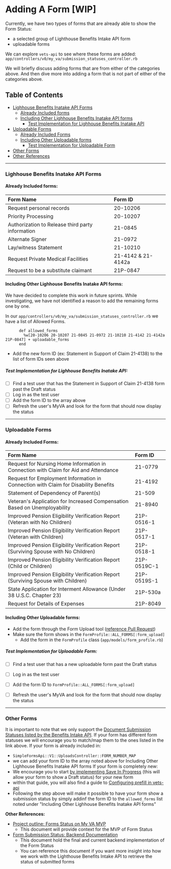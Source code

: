 # Adding A Form [WIP]
Currently, we have two types of forms that are already able to show the Form Status:
- a selected group of Lighthouse Benefits Intake API form
- uploadable forms

We can explore `vets-api` to see where these forms are added: `app/controllers/v0/my_va/submission_statuses_controller.rb`

We will briefly discuss adding forms that are from either of the categories above. And then dive more into adding a form that is not part of either of the categories above.

## Table of Contents
- [Lighhouse Benefits Inatake API Forms](#lighhouse-benefits-inatake-api-forms)
  - [Already Included forms](#already-included-forms)
  - [Including Other Lighhouse Benefits Inatake API forms](#including-other-lighhouse-benefits-inatake-api-forms)
    - [Test Implementation for Lighhouse Benefits Inatake API](#test-implementation-for-lighhouse-benefits-inatake-api)
- [Uploadable Forms](#uploadable-forms)
  - [Already Included Forms](#already-included-forms-1)
  - [Including Other Uploadable forms](#including-other-uploadable-forms)
    - [Test Implementation for Uploadable Form](#test-implementation-for-uploadable-form)
- [Other Forms](#other-forms)
- [Other References](#other-references)

----------------------------------------
### Lighhouse Benefits Inatake API Forms
#### Already Included forms:

| Form Name                                        | Form ID            |
|:-------------------------------------------------|:-------------------|
| Request personal records                         | 20-10206           |
| Priority Processing                              | 20-10207           |
| Authorization to Release third party information | 21-0845            |
| Alternate Signer                                 | 21-0972            |
| Lay/witness Statement                            | 21-10210           |
| Request Private Medical Facilities               | 21-4142 & 21-4142a |
| Request to be a substitute claimant              | 21P-0847           |

#### Including Other Lighhouse Benefits Inatake API forms:

We have decided to complete this work in future sprints.
While investigating, we have not identified a reason to add the remaining forms one by one.

In our `app/controllers/v0/my_va/submission_statuses_controller.rb` we have a list of Allowed Forms.
```
      def allowed_forms
        %w[20-10206 20-10207 21-0845 21-0972 21-10210 21-4142 21-4142a 21P-0847] + uploadable_forms
      end
```
- Add the new form ID (ex: Statement in Support of Claim 21-4138) to the list of form IDs seen above

##### Test Implementation for Lighhouse Benefits Inatake API:
- [ ] Find a test user that has the Statement in Support of Claim 21-4138 form past the Draft status
- [ ] Log in as the test user
- [ ] Add the form ID to the array above
- [ ] Refresh the user's MyVA and look for the form that should now display the status

----------------------------------------
### Uploadable Forms
#### Already Included Forms:
| Form Name                                                                             | Form ID       |
|:--------------------------------------------------------------------------------------|:--------------|
| Request for Nursing Home Information in Connection with Claim for Aid and Attendance  | 21-0779       |
| Request for Employment Information in Connection with Claim for Disability Benefits   | 21-4192       |
| Statement of Dependency of Parent(s)                                                  | 21-509        |
| Veteran's Application for Increased Compensation Based on Unemployability             | 21-8940       |
| Improved Pension Eligibility Verification Report (Veteran with No Children)           | 21P-0516-1    |
| Improved Pension Eligibility Verification Report (Veteran with Children)              | 21P-0517-1    |
| Improved Pension Eligibility Verification Report (Surviving Spouse with No Children)  | 21P-0518-1    |
| Improved Pension Eligibility Verification Report (Child or Children)                  | 21P-0519C-1   |
| Improved Pension Eligibility Verification Report (Surviving Spouse with Children)     | 21P-0519S-1   |
| State Application for Interment Allowance (Under 38 U.S.C. Chapter 23)                | 21P-530a      |
| Request for Details of Expenses                                                       | 21P-8049      |

#### Including Other Uploadable forms:
- Add the form through the Form Upload tool ([reference Pull Request](https://github.com/department-of-veterans-affairs/vets-api/pull/21450/files))
- Make sure the form shows in the `FormProfile::ALL_FORMS[:form_upload]`
  - Add the form in the `FormProfile` class (`app/models/form_profile.rb`)
 
##### Test Implementation for Uploadable Form:
- [ ] Find a test user that has a new uploadable form past the Draft status
- [ ] Log in as the test user
- [ ] Add the form ID to `FormProfile::ALL_FORMS[:form_upload]`
- [ ] Refresh the user's MyVA and look for the form that should now display the status


----------------------------------------
### Other Forms
It is important to note that we only support the [Document Submission Statuses listed by the Benefits Intake API](https://developer.va.gov/explore/api/benefits-intake/docs?version=current).
If your form has different form statuses we will encourage you to match/map them to the ones listed in the link above.
If your form is already included in:
- `SimpleFormsApi::V1::UploadsController::FORM_NUMBER_MAP`
 - we can add your form ID to the array noted above for Including Other Lighhouse Benefits Inatake API forms
If your form is completely new:
- We encourage you to start [by implementing Save In Progress](https://depo-platform-documentation.scrollhelp.site/developer-docs/va-forms-library-how-to-set-up-save-in-progress-si#VAFormsLibrary-HowtosetupSaveInProgress(SiP)-MyVAPage) (this will allow your form to show a Draft status) for your new form
 - within that guide, you will also find a guide to [Configuring prefill in vets-api](https://depo-platform-documentation.scrollhelp.site/developer-docs/va-forms-library-how-to-work-with-pre-fill)
- Following the step above will make it possible to have your form show a submission status by simply addinf the form ID to the `allowed_forms` list noted under "Including Other Lighhouse Benefits Inatake API forms"


**Other References:**
- [Project outline: Forms Status on My VA MVP](https://github.com/department-of-veterans-affairs/va.gov-team/tree/master/products/identity-personalization/my-va/forms-status-on-My-VA)
  - This document will provide context for the MVP of Form Status 
- [Form Submission Status: Backend Documentation](https://github.com/department-of-veterans-affairs/va.gov-team-sensitive/blob/7693b23eafaabac7c52a288ce89ae04d45972170/products/identity-personalization/my-va/form-status/backend_documentation.md)
  - This document hold the final and current backend implementation of the Form Status
  - You can reference this document if you want more insight into how we work with the Lighthouse Benefits Intake API to retrieve the status of submitted forms
